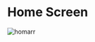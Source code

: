 # Home Screen
![homarr](https://github.com/wh0datboi/Home-Lab-Server/assets/37912203/1a6afb1a-65b9-4cf6-b2b2-8029f178f3d7)
